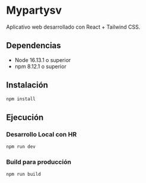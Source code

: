 # Mypartysv

Aplicativo web desarrollado con React + Tailwind CSS.

## Dependencias

- Node 16.13.1 o superior
- npm 8.12.1 o superior

## Instalación

``` bash
npm install
```

## Ejecución
### Desarrollo Local con HR

``` bash
npm run dev
```

### Build para producción

``` bash
npm run build
```